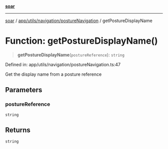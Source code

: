 [**soar**](../../../../../README.md)

***

[soar](../../../../../modules.md) / [app/utils/navigation/postureNavigation](../README.md) / getPostureDisplayName

# Function: getPostureDisplayName()

> **getPostureDisplayName**(`postureReference`): `string`

Defined in: app/utils/navigation/postureNavigation.ts:47

Get the display name from a posture reference

## Parameters

### postureReference

`string`

## Returns

`string`
